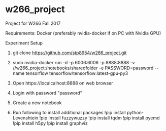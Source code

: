 # w266_project
Project for W266 Fall 2017

Requirements:
Docker (preferably nvidia-docker if on PC with Nvidia GPU)        


Experiment Setup          

1. git clone https://github.com/stp8954/w266_project.git

2. sudo nvidia-docker run -d -p 6006:6006 -p 8888:8888 -v /<localdir>/w266_project:/notebooks/sharedfolder -e PASSWORD=password --name tensorflow tensorflow/tensorflow:latest-gpu-py3
3. Open https://localcalhost:8888 on web browser         
4. Login with password "password"        
5. Create a new notebook        
6. Run following to install additional packages
!pip install python-Levenshtein
!pip install fuzzywuzzy
!pip install tqdm
!pip install pyemd
!pip install h5py
!pip install graphviz


